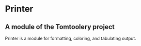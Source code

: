 # Printer

## A module of the Tomtoolery project

Printer is a module for formatting, coloring, and tabulating output. 

